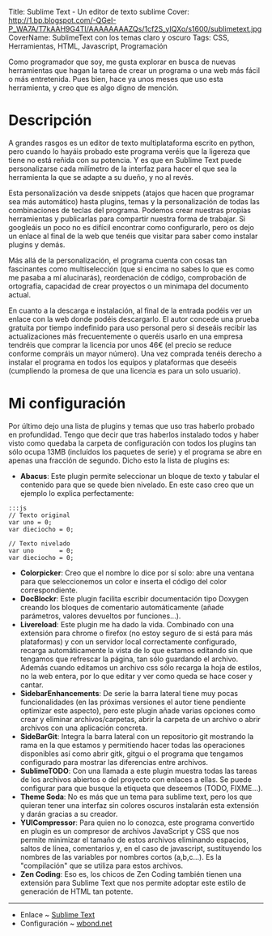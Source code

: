 Title: Sublime Text - Un editor de texto sublime
Cover: http://1.bp.blogspot.com/-QGeI-P_WA7A/T7kAAH9G4TI/AAAAAAAAZQs/1cf2S_yIQXo/s1600/sublimetext.jpg
CoverName: SublimeText con los temas claro y oscuro
Tags: CSS, Herramientas, HTML, Javascript, Programación

Como programador que soy, me gusta explorar en busca de nuevas herramientas que hagan la tarea de crear un programa o una web más fácil o más entretenida. Pues bien, hace ya unos meses que uso esta herramienta, y creo que es algo digno de mención.

# Descripción

A grandes rasgos es un editor de texto multiplataforma escrito en python, pero cuando lo hayáis probado este programa veréis que la ligereza que tiene no está reñida con su potencia. Y es que en Sublime Text puede personalizarse cada milímetro de la interfaz para hacer el que sea la herramienta la que se adapte a su dueño, y no al revés.

Esta personalización va desde snippets (atajos que hacen que programar sea más automático) hasta plugins, temas y la personalización de todas las combinaciones de teclas del programa. Podemos crear nuestras propias herramientas y publicarlas para compartir nuestra forma de trabajar. Si googleáis un poco no es difícil encontrar como configurarlo, pero os dejo un enlace al final de la web que tenéis que visitar para saber como instalar plugins y demás.

Más allá de la personalización, el programa cuenta con cosas tan fascinantes como multiselección (que si encima no sabes lo que es como me pasaba a mí alucinarás), reordenación de código, comprobación de ortografía, capacidad de crear proyectos o un minimapa del documento actual.

En cuanto a la descarga e instalación, al final de la entrada podéis ver un enlace con la web donde podéis descargarlo. El autor concede una prueba gratuita por tiempo indefinido para uso personal pero si deseáis recibir las actualizaciones más frecuentemente o queréis usarlo en una empresa tendréis que comprar la licencia por unos 46€ (el precio se reduce conforme compráis un mayor número). Una vez comprada tenéis derecho a instalar el programa en todos los equipos y plataformas que deseéis (cumpliendo la promesa de que una licencia es para un solo usuario).

# Mi configuración

Por último dejo una lista de plugins y temas que uso tras haberlo probado en profundidad. Tengo que decir que tras haberlos instalado todos y haber visto como quedaba la carpeta de configuración con todos los plugins tan sólo ocupa 13MB (incluídos los paquetes de serie) y el programa se abre en apenas una fracción de segundo. Dicho esto la lista de plugins es:

 - **Abacus**: Este plugin permite seleccionar un bloque de texto y tabular el contenido para que se quede bien nivelado. En este caso creo que un ejemplo lo explica perfectamente:

```
:::js
// Texto original
var uno = 0;
var dieciocho = 0;

// Texto nivelado
var uno       = 0;
var dieciocho = 0;
```

 - **Colorpicker**: Creo que el nombre lo dice por sí solo: abre una ventana para que seleccionemos un color e inserta el código del color correspondiente.
 - **DocBlockr**: Este plugin facilita escribir documentación tipo Doxygen creando los bloques de comentario automáticamente (añade parámetros, valores devueltos por funciones...).
 - **Livereload**: Este plugin me ha dado la vida. Combinado con una extensión para chrome o firefox (no estoy seguro de si está para más plataformas) y con un servidor local correctamente configurado, recarga automáticamente la vista de lo que estamos editando sin que tengamos que refrescar la página, tan sólo guardando el archivo. Además cuando editamos un archivo css sólo recarga la hoja de estilos, no la web entera, por lo que editar y ver como queda se hace coser y cantar.
 - **SidebarEnhancements**: De serie la barra lateral tiene muy pocas funcionalidades (en las próximas versiones el autor tiene pendiente optimizar este aspecto), pero este plugin añade varias opciones como crear y eliminar archivos/carpetas, abrir la carpeta de un archivo o abrir archivos con una aplicación concreta.
 - **SideBarGit**: Integra la barra lateral con un repositorio git mostrando la rama en la que estamos y permitiendo hacer todas las operaciones disponibles así como abrir gitk, gitgui o el programa que tengamos configurado para mostrar las diferencias entre archivos.
 - **SublimeTODO**: Con una llamada a este plugin muestra todas las tareas de los archivos abiertos o del proyecto con enlaces a ellas. Se puede configurar para que busque la etiqueta que deseemos (TODO, FIXME...).
 - **Theme Soda**: No es más que un tema para sublime text, pero los que quieran tener una interfaz sin colores oscuros instalarán esta extensión y darán gracias a su creador.
 - **YUICompressor**: Para quien no lo conozca, este programa convertido en plugin es un compresor de archivos JavaScript y CSS que nos permite minimizar el tamaño de estos archivos eliminando espacios, saltos de línea, comentarios y, en el caso de javascript, sustituyendo los nombres de las variables por nombres cortos (a,b,c...). Es la "compilación" que se utiliza para estos archivos.
 - **Zen Coding**: Eso es, los chicos de Zen Coding también tienen una extensión para Sublime Text que nos permite adoptar este estilo de generación de HTML tan potente.

-----
 - Enlace ~ [Sublime Text](http://www.sublimetext.com/2)
 - Configuración ~ [wbond.net](http://wbond.net/sublime_packages/package_control)
